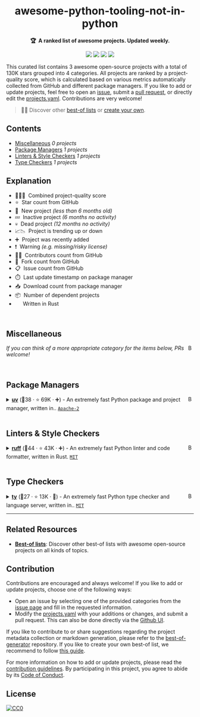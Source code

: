 <!-- markdownlint-disable -->
<h1 align="center">
    awesome-python-tooling-not-in-python
    <br>
</h1>

<p align="center">
    <strong>🏆&nbsp; A ranked list of awesome projects. Updated weekly.</strong>
</p>

<p align="center">
    <a href="https://best-of.org" title="Best-of Badge"><img src="http://bit.ly/3o3EHNN"></a>
    <a href="#Contents" title="Project Count"><img src="https://img.shields.io/badge/projects-3-blue.svg?color=5ac4bf"></a>
    <a href="#Contribution" title="Contributions are welcome"><img src="https://img.shields.io/badge/contributions-welcome-green.svg"></a>
    <a href="https://github.com/hasansezertasan/awesome-python-tooling-not-in-python/releases" title="Best-of Updates"><img src="https://img.shields.io/github/release-date/hasansezertasan/awesome-python-tooling-not-in-python?color=green&label=updated"></a>
</p>

This curated list contains 3 awesome open-source projects with a total of 130K stars grouped into 4 categories. All projects are ranked by a project-quality score, which is calculated based on various metrics automatically collected from GitHub and different package managers. If you like to add or update projects, feel free to open an [issue](https://github.com/hasansezertasan/awesome-python-tooling-not-in-python/issues/new/choose), submit a [pull request](https://github.com/hasansezertasan/awesome-python-tooling-not-in-python/pulls), or directly edit the [projects.yaml](https://github.com/hasansezertasan/awesome-python-tooling-not-in-python/edit/main/projects.yaml). Contributions are very welcome!

> 🧙‍♂️  Discover other [best-of lists](https://best-of.org) or [create your own](https://github.com/best-of-lists/best-of/blob/main/create-best-of-list.md).

## Contents

- [Miscellaneous](#miscellaneous) _0 projects_
- [Package Managers](#package-managers) _1 projects_
- [Linters & Style Checkers](#linters--style-checkers) _1 projects_
- [Type Checkers](#type-checkers) _1 projects_

## Explanation
- 🥇🥈🥉&nbsp; Combined project-quality score
- ⭐️&nbsp; Star count from GitHub
- 🐣&nbsp; New project _(less than 6 months old)_
- 💤&nbsp; Inactive project _(6 months no activity)_
- 💀&nbsp; Dead project _(12 months no activity)_
- 📈📉&nbsp; Project is trending up or down
- ➕&nbsp; Project was recently added
- ❗️&nbsp; Warning _(e.g. missing/risky license)_
- 👨‍💻&nbsp; Contributors count from GitHub
- 🔀&nbsp; Fork count from GitHub
- 📋&nbsp; Issue count from GitHub
- ⏱️&nbsp; Last update timestamp on package manager
- 📥&nbsp; Download count from package manager
- 📦&nbsp; Number of dependent projects
- <img src="https://images.icon-icons.com/2699/PNG/512/rust_lang_logo_icon_169776.png" style="display:inline;" width="13" height="13">&nbsp; Written in Rust

<br>

## Miscellaneous

<a href="#contents"><img align="right" width="15" height="15" src="https://git.io/JtehR" alt="Back to top"></a>

_If you can think of a more appropriate category for the items below, PRs welcome!_

<br>

## Package Managers

<a href="#contents"><img align="right" width="15" height="15" src="https://git.io/JtehR" alt="Back to top"></a>

<details><summary><b><a href="https://github.com/astral-sh/uv">uv</a></b> (🥇38 ·  ⭐ 69K · ➕) - An extremely fast Python package and project manager, written in.. <code><a href="http://bit.ly/3nYMfla">Apache-2</a></code> <code><img src="https://images.icon-icons.com/2699/PNG/512/rust_lang_logo_icon_169776.png" style="display:inline;" width="13" height="13"></code></summary>

- [GitHub](https://github.com/astral-sh/uv) (👨‍💻 450 · 🔀 2.1K · 📥 42M · 📦 6 · 📋 7.7K - 26% open · ⏱️ 09.10.2025):

	```
	git clone https://github.com/astral-sh/uv
	```
</details>
<br>

## Linters & Style Checkers

<a href="#contents"><img align="right" width="15" height="15" src="https://git.io/JtehR" alt="Back to top"></a>

<details><summary><b><a href="https://github.com/astral-sh/ruff">ruff</a></b> (🥇44 ·  ⭐ 43K · ➕) - An extremely fast Python linter and code formatter, written in Rust. <code><a href="http://bit.ly/34MBwT8">MIT</a></code> <code><img src="https://images.icon-icons.com/2699/PNG/512/rust_lang_logo_icon_169776.png" style="display:inline;" width="13" height="13"></code></summary>

- [GitHub](https://github.com/astral-sh/ruff) (👨‍💻 730 · 🔀 1.6K · 📥 2.6M · 📦 130K · 📋 7.3K - 21% open · ⏱️ 09.10.2025):

	```
	git clone https://github.com/astral-sh/ruff
	```
</details>
<br>

## Type Checkers

<a href="#contents"><img align="right" width="15" height="15" src="https://git.io/JtehR" alt="Back to top"></a>

<details><summary><b><a href="https://github.com/astral-sh/ty">ty</a></b> (🥇27 ·  ⭐ 13K · 🐣) - An extremely fast Python type checker and language server, written in.. <code><a href="http://bit.ly/34MBwT8">MIT</a></code> <code><img src="https://images.icon-icons.com/2699/PNG/512/rust_lang_logo_icon_169776.png" style="display:inline;" width="13" height="13"></code></summary>

- [GitHub](https://github.com/astral-sh/ty) (👨‍💻 23 · 🔀 120 · 📥 24K · 📦 330 · 📋 1.1K - 36% open · ⏱️ 07.10.2025):

	```
	git clone https://github.com/astral-sh/ty
	```
</details>

---

## Related Resources

- [**Best-of lists**](https://best-of.org): Discover other best-of lists with awesome open-source projects on all kinds of topics.

## Contribution

Contributions are encouraged and always welcome! If you like to add or update projects, choose one of the following ways:

- Open an issue by selecting one of the provided categories from the [issue page](https://github.com/hasansezertasan/awesome-python-tooling-not-in-python/issues/new/choose) and fill in the requested information.
- Modify the [projects.yaml](https://github.com/hasansezertasan/awesome-python-tooling-not-in-python/blob/main/projects.yaml) with your additions or changes, and submit a pull request. This can also be done directly via the [Github UI](https://github.com/hasansezertasan/awesome-python-tooling-not-in-python/edit/main/projects.yaml).

If you like to contribute to or share suggestions regarding the project metadata collection or markdown generation, please refer to the [best-of-generator](https://github.com/best-of-lists/best-of-generator) repository. If you like to create your own best-of list, we recommend to follow [this guide](https://github.com/best-of-lists/best-of/blob/main/create-best-of-list.md).

For more information on how to add or update projects, please read the [contribution guidelines](https://github.com/hasansezertasan/awesome-python-tooling-not-in-python/blob/main/CONTRIBUTING.md). By participating in this project, you agree to abide by its [Code of Conduct](https://github.com/hasansezertasan/awesome-python-tooling-not-in-python/blob/main/.github/CODE_OF_CONDUCT.md).

## License

[![CC0](https://mirrors.creativecommons.org/presskit/buttons/88x31/svg/by-sa.svg)](https://creativecommons.org/licenses/by-sa/4.0/)
